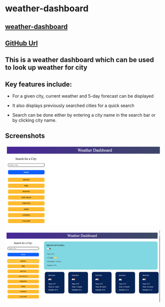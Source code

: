 # weather-dashboard

## [weather-dashboard](https://harry-100.github.io/weather-dashboard/)

## [GitHub Url](https://github.com/harry-100/weather-dashboard)

## This is a weather dashboard which can be used to look up weather for city

## Key features include:

* For a given city, current weather and 5-day forecast can be displayed

* It also displays previously searched cities for a quick search

* Search can be done either by entering a city name in the search bar or by clicking city name.

## Screenshots

![image-1](./assets/images/image-1.png)

![image-2](./assets/images/image-2.png)
